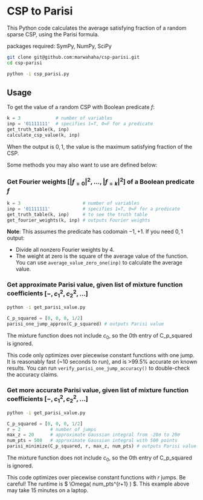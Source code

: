 # CSP to Parisi

This Python code calculates the average satisfying fraction of a random sparse CSP, using the Parisi formula.

packages required: SymPy, NumPy, SciPy

```bash
git clone git@github.com:marwahaha/csp-parisi.git
cd csp-parisi
```
```bash
python -i csp_parisi.py
```

## Usage

To get the value of a random CSP with Boolean predicate $f$:

```python
k = 3             # number of variables
inp = '01111111'  # specifies 1=T, 0=F for a predicate
get_truth_table(k, inp)
calculate_csp_value(k, inp)
```
When the output is ${0,1}$, the value is the maximum satisfying fraction of the CSP.

Some methods you may also want to use are defined below:


### Get Fourier weights $[|f_{=0}|^2,...,|f_{=k}|^2]$ of a Boolean predicate $f$


```python
k = 3                       # number of variables
inp = '01111111'            # specifies 1=T, 0=F for a predicate
get_truth_table(k, inp)     # to see the truth table
get_fourier_weights(k, inp) # outputs Fourier weights
```

**Note**:
This assumes the predicate has codomain ${-1, +1}$.
If you need ${0,1}$ output:
* Divide all nonzero Fourier weights by 4.
* The weight at zero is the square of the average value of the function. You can use `average_value_zero_one(inp)` to calculate the average value.


### Get approximate Parisi value, given list of mixture function coefficients $[-, c_1^2, c_2^2, ...]$

```bash
python -i get_parisi_value.py
```

```python
C_p_squared = [0, 0, 0, 1/2]
parisi_one_jump_approx(C_p_squared) # outputs Parisi value
```

The mixture function does not include $c_0$, so the 0th entry of C_p_squared is ignored.

This code only optimizes over piecewise constant functions with one jump.
It is reasonably fast (~10 seconds to run), and is >99.5% accurate on known results.
You can run `verify_parisi_one_jump_accuracy()` to double-check the accuracy claims.


### Get more accurate Parisi value, given list of mixture function coefficients $[-, c_1^2, c_2^2, ...]$

```bash
python -i get_parisi_value.py
```

```python
C_p_squared = [0, 0, 0, 1/2]
r = 2           # number of jumps
max_z = 20      # approximate Gaussian integral from -20σ to 20σ
num_pts = 500   # approximate Gaussian integral with 500 points
parisi_minimize(C_p_squared, r, max_z, num_pts) # outputs Parisi value
```

The mixture function does not include $c_0$, so the 0th entry of C_p_squared is ignored.

This code optimizes over piecewise constant functions with $r$ jumps.
Be careful! The runtime is $ \Omega( num_pts^{r+1} ) $.
This example above may take 15 minutes on a laptop.
